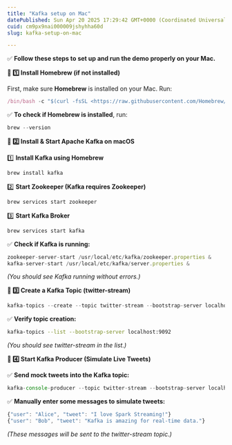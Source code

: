 ```yaml
---
title: "Kafka setup on Mac"
datePublished: Sun Apr 20 2025 17:29:42 GMT+0000 (Coordinated Universal Time)
cuid: cm9px9nai000009jshyhha60d
slug: kafka-setup-on-mac

---
```


✅ **Follow these steps to set up and run the demo properly on your Mac.**

**🔹 1️⃣ Install Homebrew (if not installed)**

First, make sure **Homebrew** is installed on your Mac. Run:

```javascript
/bin/bash -c "$(curl -fsSL <https://raw.githubusercontent.com/Homebrew/install/HEAD/install.sh>)"
```

✅ **To check if Homebrew is installed**, run:

```javascript
brew --version
```

**🔹 2️⃣ Install & Start Apache Kafka on macOS**

1️⃣ **Install Kafka using Homebrew**

```javascript
brew install kafka
```

2️⃣ **Start Zookeeper (Kafka requires Zookeeper)**

```javascript
brew services start zookeeper
```

3️⃣ **Start Kafka Broker**

```javascript
brew services start kafka
```

✅ **Check if Kafka is running:**

```javascript
zookeeper-server-start /usr/local/etc/kafka/zookeeper.properties &
kafka-server-start /usr/local/etc/kafka/server.properties &
```

*(You should see Kafka running without errors.)*

**🔹 3️⃣ Create a Kafka Topic (twitter-stream)**

```javascript
kafka-topics --create --topic twitter-stream --bootstrap-server localhost:9092 --partitions 1 --replication-factor 1
```

✅ **Verify topic creation:**

```bash
kafka-topics --list --bootstrap-server localhost:9092
```

*(You should see twitter-stream in the list.)*

**🔹 4️⃣ Start Kafka Producer (Simulate Live Tweets)**

✅ **Send mock tweets into the Kafka topic:**

```javascript
kafka-console-producer --topic twitter-stream --bootstrap-server localhost:9092
```

✅ **Manually enter some messages to simulate tweets:**

```javascript
{"user": "Alice", "tweet": "I love Spark Streaming!"}
{"user": "Bob", "tweet": "Kafka is amazing for real-time data."}
```

*(These messages will be sent to the twitter-stream topic.)*